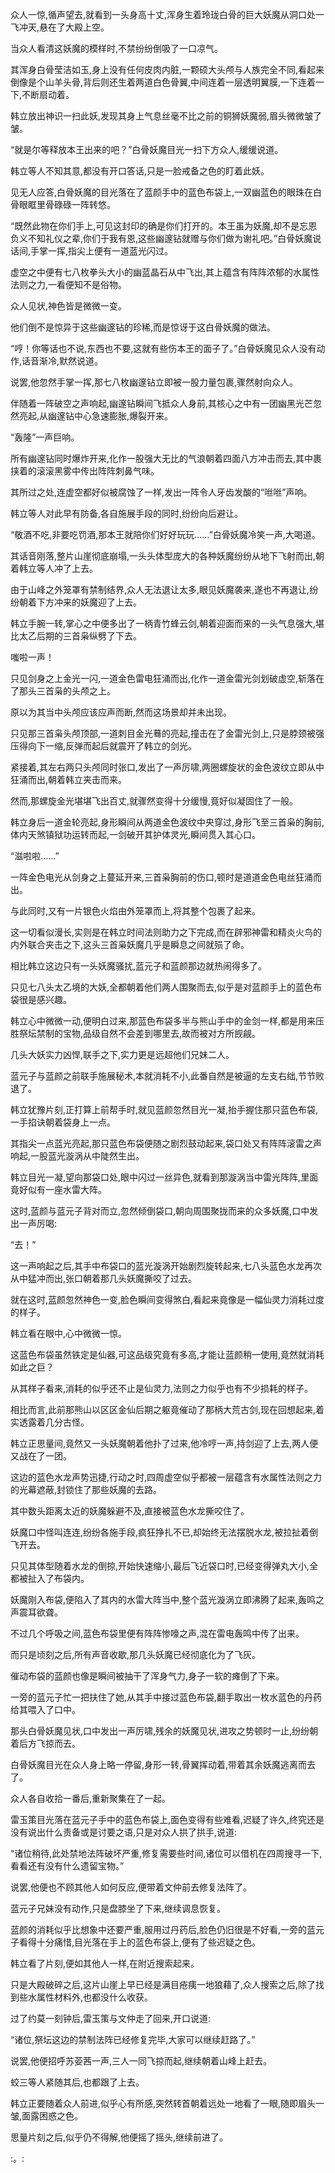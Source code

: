 
众人一惊,循声望去,就看到一头身高十丈,浑身生着玲珑白骨的巨大妖魔从洞口处一飞冲天,悬在了大殿上空。

当众人看清这妖魔的模样时,不禁纷纷倒吸了一口凉气。

其浑身白骨莹洁如玉,身上没有任何皮肉内脏,一颗硕大头颅与人族完全不同,看起来倒像是个山羊头骨,背后则还生着两道白色骨翼,中间连着一层透明翼膜,一下连着一下,不断扇动着。

韩立放出神识一扫此妖,发现其身上气息丝毫不比之前的铜狮妖魔弱,眉头微微皱了皱。

“就是尔等释放本王出来的吧？”白骨妖魔目光一扫下方众人,缓缓说道。

韩立等人不知其意,都没有开口答话,只是一脸戒备之色的盯着此妖。

见无人应答,白骨妖魔的目光落在了蓝颜手中的蓝色布袋上,一双幽蓝色的眼珠在白骨眼眶里骨碌碌一阵转悠。

“既然此物在你们手上,可见这封印的确是你们打开的。本王虽为妖魔,却不是忘恩负义不知礼仪之辈,你们于我有恩,这些幽邃钻就赠与你们做为谢礼吧。”白骨妖魔说话间,手掌一挥,指尖上便有一道蓝光闪过。

虚空之中便有七八枚拳头大小的幽蓝晶石从中飞出,其上蕴含有阵阵浓郁的水属性法则之力,一看便知不是俗物。

众人见状,神色皆是微微一变。

他们倒不是惊异于这些幽邃钻的珍稀,而是惊讶于这白骨妖魔的做法。

“哼！你等话也不说,东西也不要,这就有些伤本王的面子了。”白骨妖魔见众人没有动作,话音渐冷,默然说道。

说罢,他忽然手掌一挥,那七八枚幽邃钻立即被一股力量包裹,骤然射向众人。

伴随着一阵破空之声响起,幽邃钻瞬间飞抵众人身前,其核心之中有一团幽黑光芒忽然亮起,从幽邃钻中心急速膨胀,爆裂开来。

“轰隆”一声巨响。

所有幽邃钻同时爆炸开来,化作一股强大无比的气浪朝着四面八方冲击而去,其中裹挟着的滚滚黑雾中传出阵阵刺鼻气味。

其所过之处,连虚空都好似被腐蚀了一样,发出一阵令人牙齿发酸的“咝咝”声响。

韩立等人对此早有防备,各自施展手段的同时,纷纷向后避让。

“敬酒不吃,非要吃罚酒,那本王就陪你们好好玩玩……”白骨妖魔冷笑一声,大喝道。

其话音刚落,整片山崖彻底崩塌,一头头体型庞大的各种妖魔纷纷从地下飞射而出,朝着韩立等人冲了上去。

由于山峰之外笼罩有禁制结界,众人无法退让太多,眼见妖魔袭来,遂也不再退让,纷纷朝着下方冲来的妖魔迎了上去。

韩立手腕一转,掌心之中便多出了一柄青竹蜂云剑,朝着迎面而来的一头气息强大,堪比太乙后期的三首枭纵劈了下去。

嗤啦一声！

只见剑身之上金光一闪,一道金色雷电狂涌而出,化作一道金雷光剑划破虚空,斩落在了那头三首枭的头颅之上。

原以为其当中头颅应该应声而断,然而这场景却并未出现。

只见那三首枭头颅顶部,一道刺目金光蓦的亮起,撞击在了金雷光剑上,只是脖颈被强压得向下一缩,反弹而起后就震开了韩立的剑光。

紧接着,其左右两只头颅同时张口,发出了一声厉啸,两圈螺旋状的金色波纹立即从中狂涌而出,朝着韩立夹击而来。

然而,那螺旋金光堪堪飞出百丈,就骤然变得十分缓慢,竟好似凝固住了一般。

韩立身后一道金轮亮起,身形瞬间从两道金色波纹中央穿过,身形飞至三首枭的胸前,体内天煞镇狱功运转而起,一剑破开其护体灵光,瞬间贯入其心口。

“滋啦啦……”

一阵金色电光从剑身之上蔓延开来,三首枭胸前的伤口,顿时是道道金色电丝狂涌而出。

与此同时,又有一片银色火焰由外笼罩而上,将其整个包裹了起来。

这一切看似漫长,实则是在韩立时间法则助力之下完成,而在辟邪神雷和精炎火鸟的内外联合夹击之下,这头三首枭妖魔几乎是瞬息之间就殒了命。

相比韩立这边只有一头妖魔骚扰,蓝元子和蓝颜那边就热闹得多了。

只见七八头太乙境的大妖,全都朝着他们两人围聚而去,似乎是对蓝颜手上的蓝色布袋很是感兴趣。

韩立心中微微一动,便明白过来,那蓝色布袋多半与熊山手中的金剑一样,都是用来压胜祭坛禁制的宝物,品级自然不会差到哪里去,故而被对方所觊觎。

几头大妖实力凶悍,联手之下,实力更是远超他们兄妹二人。

蓝元子与蓝颜之前联手施展秘术,本就消耗不小,此番自然是被逼的左支右绌,节节败退了。

韩立犹豫片刻,正打算上前帮手时,就见蓝颜忽然目光一凝,抬手握住那只蓝色布袋,一手掐诀朝着袋身上一点。

其指尖一点蓝光亮起,那只蓝色布袋便随之剧烈鼓动起来,袋口处又有阵阵滚雷之声响起,一股蓝光漩涡从中陡然生出。

韩立目光一凝,望向那袋口处,眼中闪过一丝异色,就看到那漩涡当中雷光阵阵,里面竟好似有一座水雷大阵。

这时,蓝颜与蓝元子背对而立,忽然倾倒袋口,朝向周围聚拢而来的众多妖魔,口中发出一声厉喝:

“去！”

这一声响起之后,其手中布袋口的蓝光漩涡开始剧烈旋转起来,七八头蓝色水龙再次从中猛冲而出,张口朝着那几头妖魔撕咬了过去。

就在这时,蓝颜忽然神色一变,脸色瞬间变得煞白,看起来竟像是一幅仙灵力消耗过度的样子。

韩立看在眼中,心中微微一惊。

这蓝色布袋虽然铁定是仙器,可这品级究竟有多高,才能让蓝颜稍一使用,竟然就消耗如此之巨？

从其样子看来,消耗的似乎还不止是仙灵力,法则之力似乎也有不少损耗的样子。

相比而言,此前那熊山以区区金仙后期之躯竟催动了那柄大荒古剑,现在回想起来,着实透露着几分古怪。

韩立正思量间,竟然又一头妖魔朝着他扑了过来,他冷哼一声,持剑迎了上去,两人便又战在了一团。

这边的蓝色水龙声势迅捷,行动之时,四周虚空似乎都被一层蕴含有水属性法则之力的光幕遮蔽,封锁住了那些妖魔的去路。

其中数头距离太近的妖魔躲避不及,直接被蓝色水龙撕咬住了。

妖魔口中怪叫连连,纷纷各施手段,疯狂挣扎不已,却始终无法摆脱水龙,被拉扯着倒飞开去。

只见其体型随着水龙的倒掠,开始快速缩小,最后飞近袋口时,已经变得弹丸大小,全都被扯入了布袋内。

妖魔刚入布袋,便陷入了其内的水雷大阵当中,整个蓝光漩涡立即沸腾了起来,轰鸣之声震耳欲聋。

不过几个呼吸之间,蓝色布袋里便有阵阵惨嚎之声,混在雷电轰鸣中传了出来。

而只是顷刻之后,所有声音收歇,那几头妖魔已经彻底化为了飞灰。

催动布袋的蓝颜也像是瞬间被抽干了浑身气力,身子一软的瘫倒了下来。

一旁的蓝元子忙一把扶住了她,从其手中接过蓝色布袋,翻手取出一枚水蓝色的丹药给其喂入了口中。

那头白骨妖魔见状,口中发出一声厉啸,残余的妖魔见状,进攻之势顿时一止,纷纷朝着后方飞掠而去。

白骨妖魔目光在众人身上略一停留,身形一转,骨翼挥动着,带着其余妖魔逃离而去了。

众人各自收拾一番后,重新聚集在了一起。

雷玉策目光落在蓝元子手中的蓝色布袋上,面色变得有些难看,迟疑了许久,终究还是没有说出什么责备或是讨要之语,只是对众人拱了拱手,说道:

“诸位稍待,此处禁地法阵破坏严重,修复需要些时间,诸位可以借机在四周搜寻一下,看看还有没有什么遗留宝物。”

说罢,他便也不顾其他人如何反应,便带着文仲前去修复法阵了。

蓝元子兄妹没有动作,只是盘膝坐了下来,继续调息恢复。

蓝颜的消耗似乎比想象中还要严重,服用过丹药后,脸色仍旧很是不好看,一旁的蓝元子看得十分痛惜,目光落在手上的蓝色布袋上,便有了些迟疑之色。

韩立看了片刻,便如其他人一样,在附近搜索起来。

只是大殿破碎之后,这片山崖上早已经是满目疮痍一地狼藉了,众人搜索之后,除了找到些水属性材料外,也都没什么收获。

过了约莫一刻钟后,雷玉策与文仲走了回来,开口说道:

“诸位,祭坛这边的禁制法阵已经修复完毕,大家可以继续赶路了。”

说罢,他便招呼苏荌茜一声,三人一同飞掠而起,继续朝着山峰上赶去。

蛟三等人紧随其后,也都跟了上去。

韩立正要随着众人前进,似乎心有所感,突然转首朝着远处一地看了一眼,随即眉头一皱,面露困惑之色。

思量片刻之后,似乎仍不得解,他便摇了摇头,继续前进了。

:。: